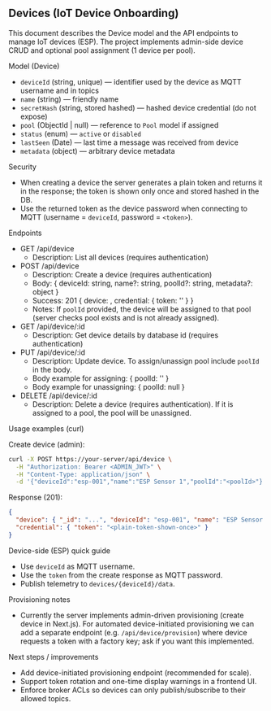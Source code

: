 ## Devices (IoT Device Onboarding)

This document describes the Device model and the API endpoints to manage IoT devices (ESP). The project implements admin-side device CRUD and optional pool assignment (1 device per pool).

Model (Device)

- `deviceId` (string, unique) — identifier used by the device as MQTT username and in topics
- `name` (string) — friendly name
- `secretHash` (string, stored hashed) — hashed device credential (do not expose)
- `pool` (ObjectId | null) — reference to `Pool` model if assigned
- `status` (enum) — `active` or `disabled`
- `lastSeen` (Date) — last time a message was received from device
- `metadata` (object) — arbitrary device metadata

Security

- When creating a device the server generates a plain token and returns it in the response; the token is shown only once and stored hashed in the DB.
- Use the returned token as the device password when connecting to MQTT (username = `deviceId`, password = `<token>`).

Endpoints

- GET /api/device
  - Description: List all devices (requires authentication)
- POST /api/device
  - Description: Create a device (requires authentication)
  - Body: { deviceId: string, name?: string, poolId?: string, metadata?: object }
  - Success: 201 { device: <deviceobj>, credential: { token: '<plain-token>' } }
  - Notes: If `poolId` provided, the device will be assigned to that pool (server checks pool exists and is not already assigned).
- GET /api/device/:id
  - Description: Get device details by database id (requires authentication)
- PUT /api/device/:id
  - Description: Update device. To assign/unassign pool include `poolId` in the body.
  - Body example for assigning: { poolId: '<poolObjectId>' }
  - Body example for unassigning: { poolId: null }
- DELETE /api/device/:id
  - Description: Delete a device (requires authentication). If it is assigned to a pool, the pool will be unassigned.

Usage examples (curl)

Create device (admin):

```bash
curl -X POST https://your-server/api/device \
  -H "Authorization: Bearer <ADMIN_JWT>" \
  -H "Content-Type: application/json" \
  -d '{"deviceId":"esp-001","name":"ESP Sensor 1","poolId":"<poolId>"}'
```

Response (201):

```json
{
  "device": { "_id": "...", "deviceId": "esp-001", "name": "ESP Sensor 1", "pool": { ... } },
  "credential": { "token": "<plain-token-shown-once>" }
}
```

Device-side (ESP) quick guide

- Use `deviceId` as MQTT username.
- Use the `token` from the create response as MQTT password.
- Publish telemetry to `devices/{deviceId}/data`.

Provisioning notes

- Currently the server implements admin-driven provisioning (create device in Next.js). For automated device-initiated provisioning we can add a separate endpoint (e.g. `/api/device/provision`) where device requests a token with a factory key; ask if you want this implemented.

Next steps / improvements

- Add device-initiated provisioning endpoint (recommended for scale).
- Support token rotation and one-time display warnings in a frontend UI.
- Enforce broker ACLs so devices can only publish/subscribe to their allowed topics.
